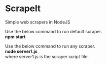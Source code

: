 # ScrapeIt
Simple web scrapers in NodeJS

Use the below command to run default scraper. <br>  <b>npm start</b><br>
  
Use the below command to run any scraper. <br>
          <b>node server1.js</b><br>
where server1.js is the scraper script file.
